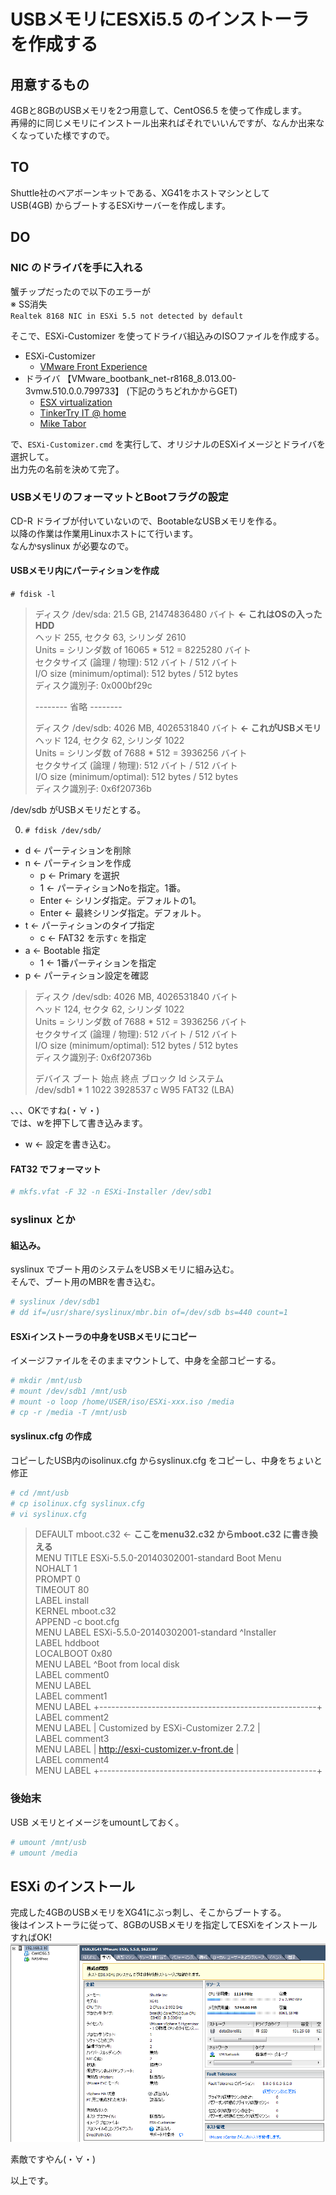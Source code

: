 # USBメモリにESXi5.5 のインストーラを作成する

## 用意するもの
4GBと8GBのUSBメモリを2つ用意して、CentOS6.5 を使って作成します。  
再帰的に同じメモリにインストール出来ればそれでいいんですが、なんか出来なくなっていた様ですので。

## TO
Shuttle社のベアボーンキットである、XG41をホストマシンとして  
USB(4GB) からブートするESXiサーバーを作成します。

## DO

### NIC のドライバを手に入れる
蟹チップだったので以下のエラーが  
※ SS消失  
` Realtek 8168 NIC in ESXi 5.5 not detected by default `  

そこで、ESXi-Customizer を使ってドライバ組込みのISOファイルを作成する。  

* ESXi-Customizer
    * [VMware Front Experience](http://www.v-front.de/p/esxi-customizer.html)
* ドライバ 【VMware_bootbank_net-r8168_8.013.00-3vmw.510.0.0.799733】  (下記のうちどれかからGET)
    * [ESX virtualization](http://www.vladan.fr/realtek-8169-nics-not-detected-under-esxi-5-5/)
    * [TinkerTry IT @ home](http://www.tinkertry.com/install-esxi-5-5-with-realtek-8111-or-8168-nic/)
    * [Mike Tabor](http://miketabor.com/add-realtek-r8168-to-esxi-5-5/)


で、` ESXi-Customizer.cmd ` を実行して、オリジナルのESXiイメージとドライバを選択して。  
出力先の名前を決めて完了。


### USBメモリのフォーマットとBootフラグの設定
CD-R ドライブが付いていないので、BootableなUSBメモリを作る。  
以降の作業は作業用Linuxホストにて行います。  
なんかsyslinux が必要なので。

#### USBメモリ内にパーティションを作成

`# fdisk -l`

> ディスク /dev/sda: 21.5 GB, 21474836480 バイト        **← これはOSの入ったHDD**  
> ヘッド 255, セクタ 63, シリンダ 2610  
> Units = シリンダ数 of 16065 * 512 = 8225280 バイト  
> セクタサイズ (論理 / 物理): 512 バイト / 512 バイト  
> I/O size (minimum/optimal): 512 bytes / 512 bytes  
> ディスク識別子: 0x000bf29c  
>   
> -------- 省略 --------  
>   
> ディスク /dev/sdb: 4026 MB, 4026531840 バイト         **← これがUSBメモリ**  
> ヘッド 124, セクタ 62, シリンダ 1022  
> Units = シリンダ数 of 7688 * 512 = 3936256 バイト  
> セクタサイズ (論理 / 物理): 512 バイト / 512 バイト  
> I/O size (minimum/optimal): 512 bytes / 512 bytes  
> ディスク識別子: 0x6f20736b  

/dev/sdb がUSBメモリだとする。

0. `# fdisk /dev/sdb/`
  * d ← パーティションを削除
  * n ← パーティションを作成
      * p ← Primary を選択
      * 1 ← パーティションNoを指定。1番。
      * Enter ← シリンダ指定。デフォルトの1。
      * Enter ← 最終シリンダ指定。デフォルト。
  * t ← パーティションのタイプ指定
      * c ← FAT32 を示す` c ` を指定
  * a ← Bootable 指定
      * 1 ← 1番パーティションを指定
  * p ← パーティション設定を確認

> ディスク /dev/sdb: 4026 MB, 4026531840 バイト  
> ヘッド 124, セクタ 62, シリンダ 1022  
> Units = シリンダ数 of 7688 * 512 = 3936256 バイト  
> セクタサイズ (論理 / 物理): 512 バイト / 512 バイト  
> I/O size (minimum/optimal): 512 bytes / 512 bytes  
> ディスク識別子: 0x6f20736b  
>   
> デバイス ブート      始点        終点     ブロック   Id  システム  
> /dev/sdb1   *           1        1022     3928537    c  W95 FAT32 (LBA)  

、、、OKですね(・∀・)  
では、wを押下して書き込みます。
  * w ← 設定を書き込む。


#### FAT32 でフォーマット
```bash
# mkfs.vfat -F 32 -n ESXi-Installer /dev/sdb1
```


### syslinux とか

#### 組込み。
syslinux でブート用のシステムをUSBメモリに組み込む。  
そんで、ブート用のMBRを書き込む。

```bash
# syslinux /dev/sdb1
# dd if=/usr/share/syslinux/mbr.bin of=/dev/sdb bs=440 count=1
```

#### ESXiインストーラの中身をUSBメモリにコピー

イメージファイルをそのままマウントして、中身を全部コピーする。

```bash
# mkdir /mnt/usb
# mount /dev/sdb1 /mnt/usb
# mount -o loop /home/USER/iso/ESXi-xxx.iso /media
# cp -r /media -T /mnt/usb
```

#### syslinux.cfg の作成
コピーしたUSB内のisolinux.cfg からsyslinux.cfg をコピーし、中身をちょいと修正

```bash
# cd /mnt/usb
# cp isolinux.cfg syslinux.cfg
# vi syslinux.cfg
```

> DEFAULT mboot.c32  ←  **ここをmenu32.c32 からmboot.c32 に書き換える**  
> MENU TITLE ESXi-5.5.0-20140302001-standard Boot Menu  
> NOHALT 1  
> PROMPT 0  
> TIMEOUT 80  
> LABEL install  
>   KERNEL mboot.c32  
>   APPEND -c boot.cfg  
>   MENU LABEL ESXi-5.5.0-20140302001-standard ^Installer  
> LABEL hddboot  
>   LOCALBOOT 0x80  
>   MENU LABEL ^Boot from local disk  
> LABEL comment0  
>   MENU LABEL  
> LABEL comment1  
>   MENU LABEL +------------------------------------------------------+  
> LABEL comment2  
>   MENU LABEL |         Customized by ESXi-Customizer 2.7.2          |  
> LABEL comment3  
>   MENU LABEL |          http://esxi-customizer.v-front.de           |  
> LABEL comment4  
>   MENU LABEL +------------------------------------------------------+  

### 後始末
USB メモリとイメージをumountしておく。
```bash
# umount /mnt/usb
# umount /media
```

## ESXi のインストール

完成した4GBのUSBメモリをXG41にぶっ刺し、そこからブートする。  
後はインストーラに従って、8GBのUSBメモリを指定してESXiをインストールすればOK!  
![サマリー](img001.png "ESXi on XG41")  

素敵ですやん(・∀・)  


以上です。

